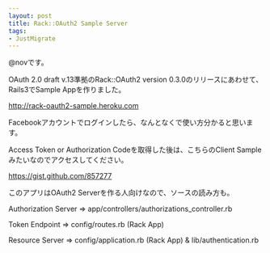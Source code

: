 ```yaml
---
layout: post
title: Rack::OAuth2 Sample Server
tags:
- JustMigrate
---
```

<p>@novです。</p>
<p>OAuth 2.0 draft v.13準拠のRack::OAuth2 version 0.3.0のリリースにあわせて、Rails3でSample Appを作りました。</p>
<p><a href="http://rack-oauth2-sample.heroku.com"><a href="http://rack-oauth2-sample.heroku.com">http://rack-oauth2-sample.heroku.com</a></a></p>
<p>Facebookアカウントでログインしたら、なんとなくで使い方分かると思います。</p>
<p>Access Token or Authorization Codeを取得した後は、こちらのClient Sampleみたいなのでアクセスしてください。</p>
<p><a href="https://gist.github.com/857277"><a href="https://gist.github.com/857277">https://gist.github.com/857277</a></a></p>
<p>このアプリはOAuth2 Serverを作る人向けなので、ソースの読み方も。</p>
<p>Authorization Server =&gt; app/controllers/authorizations_controller.rb</p>
<p>Token Endpoint =&gt; config/routes.rb (Rack App)</p>
<p>Resource Server =&gt; config/application.rb (Rack App) &amp; lib/authentication.rb</p>
